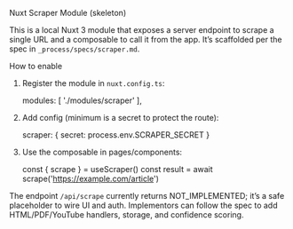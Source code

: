 Nuxt Scraper Module (skeleton)

This is a local Nuxt 3 module that exposes a server endpoint to scrape a single URL and a composable to call it from the app. It’s scaffolded per the spec in `_process/specs/scraper.md`.

How to enable

1) Register the module in `nuxt.config.ts`:

   modules: [
     './modules/scraper'
   ],

2) Add config (minimum is a secret to protect the route):

   scraper: {
     secret: process.env.SCRAPER_SECRET
   }

3) Use the composable in pages/components:

   const { scrape } = useScraper()
   const result = await scrape('https://example.com/article')

The endpoint `/api/scrape` currently returns NOT_IMPLEMENTED; it’s a safe placeholder to wire UI and auth. Implementors can follow the spec to add HTML/PDF/YouTube handlers, storage, and confidence scoring.

